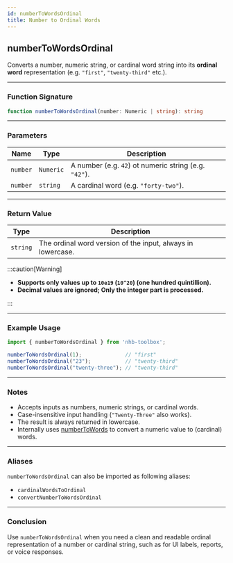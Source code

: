 ```yaml
---
id: numberToWordsOrdinal
title: Number to Ordinal Words
---
```


## numberToWordsOrdinal

Converts a number, numeric string, or cardinal word string into its **ordinal word** representation (e.g. `"first"`, `"twenty-third"` etc.).

---

### Function Signature

```ts
function numberToWordsOrdinal(number: Numeric | string): string
```

---

### Parameters

| Name     | Type       | Description                                           |
| -------- | ---------- | ----------------------------------------------------- |
| `number` | `Numeric`  | A number (e.g. `42`) ot numeric string (e.g. `"42"`). |
| `number` | `string`   | A cardinal word (e.g. `"forty-two"`).                 |

---

### Return Value

| Type     | Description                                                     |
| -------- | --------------------------------------------------------------- |
| `string` | The ordinal word version of the input, always in lowercase.     |

:::caution[Warning]

- **Supports only values up to `10e19` (`10^20`) (one hundred quintillion).**
- **Decimal values are **ignored**; Only the integer part is processed.**

:::

---

### Example Usage

```ts
import { numberToWordsOrdinal } from 'nhb-toolbox';

numberToWordsOrdinal(1);              // "first"
numberToWordsOrdinal("23");           // "twenty-third"
numberToWordsOrdinal("twenty-three"); // "twenty-third"
```

---

### Notes

- Accepts inputs as numbers, numeric strings, or cardinal words.
- Case-insensitive input handling (`"Twenty-Three"` also works).
- The result is always returned in lowercase.
- Internally uses [numberToWords](numberToWords) to convert a numeric value to (cardinal) words.

---

### Aliases

`numberToWordsOrdinal` can also be imported as following aliases:

- `cardinalWordsToOrdinal`
- `convertNumberToWordsOrdinal`

---

### Conclusion

Use `numberToWordsOrdinal` when you need a clean and readable ordinal representation of a number or cardinal string, such as for UI labels, reports, or voice responses.
